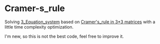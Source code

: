 # Cramer-s_rule
Solving [3_Equation_system](https://en.wikipedia.org/wiki/System_of_linear_equations) based on [Cramer's_rule in 3*3 matrices](https://en.wikipedia.org/wiki/Cramer%27s_rule#Applications) with a little time complexity optimization.

I'm new, so this is not the best code, feel free to improve it.
